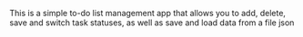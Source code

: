 This is a simple to-do list management app that allows you to add, delete, save and switch task statuses, as well as save and load data from a file json
